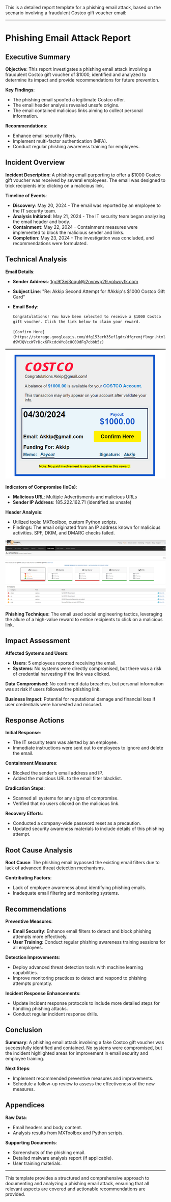 This is a detailed report template for a phishing email attack, based on the scenario involving a fraudulent Costco gift voucher email:

---

# Phishing Email Attack Report

## Executive Summary

**Objective**: This report investigates a phishing email attack involving a fraudulent Costco gift voucher of $1000, identified and analyzed to determine its impact and provide recommendations for future prevention.

**Key Findings**:

- The phishing email spoofed a legitimate Costco offer.
- The email header analysis revealed unsafe origins.
- The email contained malicious links aiming to collect personal information.

**Recommendations**:

- Enhance email security filters.
- Implement multi-factor authentication (MFA).
- Conduct regular phishing awareness training for employees.

## Incident Overview

**Incident Description**: A phishing email purporting to offer a $1000 Costco gift voucher was received by several employees. The email was designed to trick recipients into clicking on a malicious link.

**Timeline of Events**:

- **Discovery**: May 20, 2024 - The email was reported by an employee to the IT security team.
- **Analysis Initiated**: May 21, 2024 - The IT security team began analyzing the email header and body.
- **Containment**: May 22, 2024 - Containment measures were implemented to block the malicious sender and links.
- **Completion**: May 23, 2024 - The investigation was concluded, and recommendations were formulated.

## Technical Analysis

**Email Details**:

- **Sender Address**: 1gc9f3ej3oqul@i2nvnwp29.yolwcyfk.com
- **Subject Line**: "Re: Akkip Second Attempt for #Akkip's $1000 Costco Gift Card"
- **Email Body**:

  ```
  Congratulations! You have been selected to receive a $1000 Costco gift voucher. Click the link below to claim your reward.

  [Confirm Here](https://storage.googleapis.com/dfg153erh35ef1gdr/dfgremjflmgr.html#idf2myzxq24u.wBnQbTVBgtjE?d9WJQVccW7rDcxKFkcdcWYc8cHC09dFq7cbbb5z)
  ```
![Email Header Analysis](https://github.com/AkshayPatel03/Phishing-Email-Analysis-project/blob/b24bacf241cab1203afd72b48f54b6e6c9cf274b/images/body-cotsco.PNG)

**Indicators of Compromise (IoCs)**:

- **Malicious URL**: Multiple Advertisments and malicious URLs
- **Sender IP Address**: 185.222.162.71 (identified as unsafe)

**Header Analysis**:

- Utilized tools: MXToolbox, custom Python scripts.
- Findings: The email originated from an IP address known for malicious activities. SPF, DKIM, and DMARC checks failed.

![Email Health Analysis](images\costco-email-health.PNG)

**Phishing Technique**: The email used social engineering tactics, leveraging the allure of a high-value reward to entice recipients to click on a malicious link.

## Impact Assessment

**Affected Systems and Users**:

- **Users**: 5 employees reported receiving the email.
- **Systems**: No systems were directly compromised, but there was a risk of credential harvesting if the link was clicked.

**Data Compromised**: No confirmed data breaches, but personal information was at risk if users followed the phishing link.

**Business Impact**: Potential for reputational damage and financial loss if user credentials were harvested and misused.

## Response Actions

**Initial Response**:

- The IT security team was alerted by an employee.
- Immediate instructions were sent out to employees to ignore and delete the email.

**Containment Measures**:

- Blocked the sender's email address and IP.
- Added the malicious URL to the email filter blacklist.

**Eradication Steps**:

- Scanned all systems for any signs of compromise.
- Verified that no users clicked on the malicious link.

**Recovery Efforts**:

- Conducted a company-wide password reset as a precaution.
- Updated security awareness materials to include details of this phishing attempt.

## Root Cause Analysis

**Root Cause**: The phishing email bypassed the existing email filters due to lack of advanced threat detection mechanisms.

**Contributing Factors**:

- Lack of employee awareness about identifying phishing emails.
- Inadequate email filtering and monitoring systems.

## Recommendations

**Preventive Measures**:

- **Email Security**: Enhance email filters to detect and block phishing attempts more effectively.
- **User Training**: Conduct regular phishing awareness training sessions for all employees.

**Detection Improvements**:

- Deploy advanced threat detection tools with machine learning capabilities.
- Improve monitoring practices to detect and respond to phishing attempts promptly.

**Incident Response Enhancements**:

- Update incident response protocols to include more detailed steps for handling phishing attacks.
- Conduct regular incident response drills.

## Conclusion

**Summary**: A phishing email attack involving a fake Costco gift voucher was successfully identified and contained. No systems were compromised, but the incident highlighted areas for improvement in email security and employee training.

**Next Steps**:

- Implement recommended preventive measures and improvements.
- Schedule a follow-up review to assess the effectiveness of the new measures.

## Appendices

**Raw Data**:

- Email headers and body content.
- Analysis results from MXToolbox and Python scripts.

**Supporting Documents**:

- Screenshots of the phishing email.
- Detailed malware analysis report (if applicable).
- User training materials.

---

This template provides a structured and comprehensive approach to documenting and analyzing a phishing email attack, ensuring that all relevant aspects are covered and actionable recommendations are provided.
